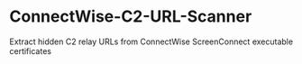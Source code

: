 # ConnectWise-C2-URL-Scanner
 Extract hidden C2 relay URLs from ConnectWise ScreenConnect executable certificates

